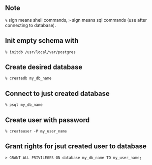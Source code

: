 ## Note

`%` sign means shell commands, `>` sign means sql commands (use after connecting to database).

## Init empty schema with 

`% initdb /usr/local/var/postgres`

## Create desired database 

`% createdb my_db_name`

## Connect to just created database

`% psql my_db_name`

## Create user with password

`% createuser -P my_user_name`

## Grant rights for jsut created user to database

`> GRANT ALL PRIVILEGES ON database my_db_name TO my_user_name;`

